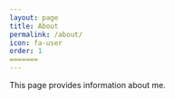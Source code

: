```yaml
---
layout: page
title: About
permalink: /about/
icon: fa-user
order: 1
=======
---
```

This page provides information about me.

